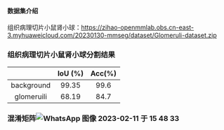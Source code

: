 #### 数据集介绍


组织病理切片小鼠肾小球：https://zihao-openmmlab.obs.cn-east-3.myhuaweicloud.com/20230130-mmseg/dataset/Glomeruli-dataset.zip



### 组织病理切片小鼠肾小球分割结果

|                |  IoU (%) |Acc(%)|
| :-----------------: |  :-------: | :-------: |
| background |   99.35   |99.6|
| glomeruili |   68.19   |84.7|


### 混淆矩阵![WhatsApp 图像 2023-02-11 于 15 48 33](https://user-images.githubusercontent.com/65354319/218248550-f09f0d52-c070-4055-916d-421729b253bd.jpg)
